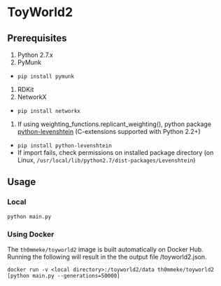 # ToyWorld2

## Prerequisites

1. Python 2.7.x
1. PyMunk
  - `pip install pymunk`
1. RDKit
1. NetworkX
  - `pip install networkx`
1. If using weighting_functions.replicant_weighting(), python package [python-levenshtein](https://pypi.python.org/pypi/python-Levenshtein/0.12.0) (C-extensions supported with Python 2.2+)
  - `pip install python-levenshtein`
  - If import fails, check permissions on installed package directory (on Linux, `/usr/local/lib/python2.7/dist-packages/Levenshtein`)

## Usage
### Local

`python main.py`

### Using Docker

The `th0mmeke/toyworld2` image is built automatically on Docker Hub. Running the following will result in the the output file <local directory>/toyworld2.json.

```
docker run -v <local directory>:/toyworld2/data th0mmeke/toyworld2 [python main.py --generations=50000]
```
    
 